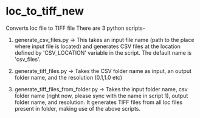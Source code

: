 # loc_to_tiff_new
Converts loc file to TIFF file
There are 3 python scripts-

1. generate_csv_files.py -> This takes an input file name (path to the place where input file is located) and generates CSV files at the location defined by 'CSV_LOCATION' variable in the script. The default name is 'csv_files'.

2. generate_tiff_files.py -> Takes the CSV folder name as input, an output folder name, and the resolution (0.1,1.0 etc)

3. generate_tiff_files_from_folder.py -> Takes the input folder name, csv folder name (right now, please sync with the name in script 1), output folder name, and resolution. It generates TIFF files from all loc files present in folder, making use of the above scripts.
